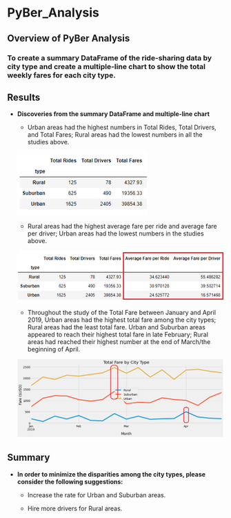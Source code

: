 # PyBer_Analysis

## **Overview of PyBer Analysis**

### To create a summary DataFrame of the ride-sharing data by city type and create a multiple-line chart to show the total weekly fares for each city type.

## **Results**

- **Discoveries from the summary DataFrame and multiple-line chart**

   * Urban areas had the highest numbers in Total Rides, Total Drivers, and Total Fares; Rural areas had the lowest numbers in all the studies above.
  
  <img src="Images/Total_Rides_Drivers_&_Fares.PNG" width=300><br />
  
   * Rural areas had the highest average fare per ride and average fare per driver; Urban areas had the lowest numbers in the studies above.
  
  <img src="Images/Avg_Fare_Per_Ride_&_Driver.PNG" width=500><br />
  
   * Throughout the study of the Total Fare between January and April 2019, Urban areas had the highest total fare among the city types; Rural areas had the least total fare. Urban and Suburban areas appeared to reach their highest total fare in late February; Rural areas had reached their highest number at the end of March/the beginning of April. 
  
  <img src="Images/PyBer_fare_summary.png" width=500><br />

## **Summary**

- **In order to minimize the disparities among the city types, please consider the following suggestions:**

  * Increase the rate for Urban and Suburban areas.
  
  * Hire more drivers for Rural areas.
